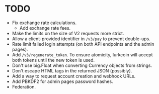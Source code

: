 # TODO

 - Fix exchange rate calculations.
    - Add exchange rate fees.
 - Make the limits on the size of V2 requests more strict.
 - Allow a client-provided identifier in `/v3/pay` to prevent double-ups.
 - Rate limit failed login attempts (on both API endpoints and the admin pages).
 - Add `/v3/regenerate_token`. To ensure atomicity, lurkcoin will accept both
    tokens until the new token is used.
 - Don't use big.Float when converting Currency objects from strings.
 - Don't escape HTML tags in the returned JSON (possibly).
 - Add a way to request account creation and webhook URLs.
 - Add PBKDF2 for admin pages password hashes.
 - Federation.
